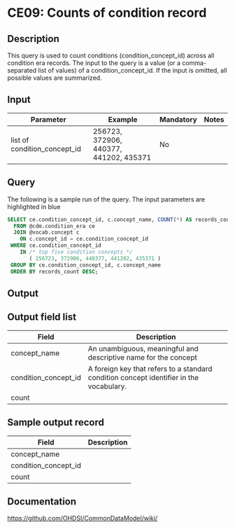 <!---
Group:condition era
Name:CE09 Counts of condition record
Author:Patrick Ryan
CDM Version: 5.3
-->

# CE09: Counts of condition record

## Description
This query is used to count conditions (condition_concept_id) across all condition era records. The input to the query is a value (or a comma-separated list of values) of a condition_concept_id. If the input is omitted, all possible values are summarized.

## Input

|  Parameter |  Example |  Mandatory |  Notes |
| --- | --- | --- | --- |
| list of condition_concept_id | 256723, 372906, 440377, 441202, 435371 | No |   |

## Query
The following is a sample run of the query. The input parameters are highlighted in  blue

```sql
SELECT ce.condition_concept_id, c.concept_name, COUNT(*) AS records_count
  FROM @cdm.condition_era ce
  JOIN @vocab.concept c 
    ON c.concept_id = ce.condition_concept_id
 WHERE ce.condition_concept_id 
    IN /* top five condition concepts */
       ( 256723, 372906, 440377, 441202, 435371 )
 GROUP BY ce.condition_concept_id, c.concept_name
 ORDER BY records_count DESC;
```

## Output

## Output field list

|  Field |  Description |
| --- | --- |
| concept_name | An unambiguous, meaningful and descriptive name for the concept |
| condition_concept_id | A foreign key that refers to a standard condition concept identifier in the vocabulary. |
| count |   |

## Sample output record

|  Field |  Description |
| --- | --- |
| concept_name |   |
| condition_concept_id |   |
| count |   |

## Documentation
https://github.com/OHDSI/CommonDataModel/wiki/
